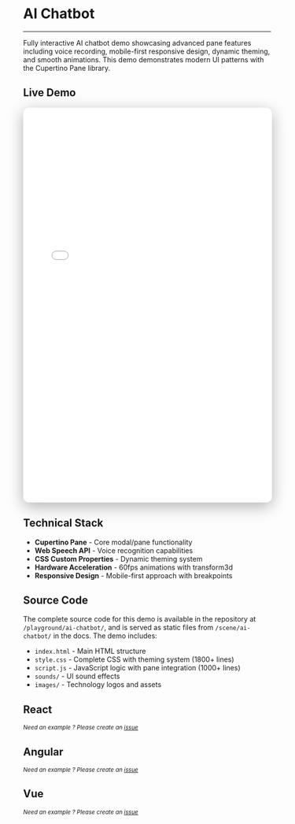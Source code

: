 # AI Chatbot

--------
<script setup>
    import CodeButtons from '../../src/components/CodeButtons.vue';
</script>

<CodeButtons 
  :repositoryUrl="'https://github.com/tech-systems/cupertino-docs'" 
  :folderPath="'docs/public/scene/ai-chatbot'" 
  :demoPath="'/scene/ai-chatbot/index.html'" 
/>

Fully interactive AI chatbot demo showcasing advanced pane features including voice recording, mobile-first responsive design, dynamic theming, and smooth animations. This demo demonstrates modern UI patterns with the Cupertino Pane library.

## Live Demo

<iframe width="100%" height="800" src="/scene/ai-chatbot/index.html" allowfullscreen="allowfullscreen" allowpaymentrequest frameborder="0" style="border: 1px solid rgba(255,255,255,0.1); border-radius: 12px; box-shadow: 0 8px 32px rgba(0,0,0,0.3);"></iframe>

## Technical Stack

- **Cupertino Pane** - Core modal/pane functionality
- **Web Speech API** - Voice recognition capabilities
- **CSS Custom Properties** - Dynamic theming system
- **Hardware Acceleration** - 60fps animations with transform3d
- **Responsive Design** - Mobile-first approach with breakpoints

## Source Code

The complete source code for this demo is available in the repository at `/playground/ai-chatbot/`, and is served as static files from `/scene/ai-chatbot/` in the docs. The demo includes:

- `index.html` - Main HTML structure
- `style.css` - Complete CSS with theming system (1800+ lines)
- `script.js` - JavaScript logic with pane integration (1000+ lines)
- `sounds/` - UI sound effects
- `images/` - Technology logos and assets

## React
<small>*Need an example ? Please create an [issue](https://github.com/roman-rr/cupertino-pane/issues/new/choose)*</small>

## Angular
<small>*Need an example ? Please create an [issue](https://github.com/roman-rr/cupertino-pane/issues/new/choose)*</small>

## Vue
<small>*Need an example ? Please create an [issue](https://github.com/roman-rr/cupertino-pane/issues/new/choose)*</small>
